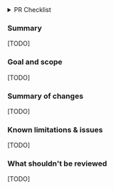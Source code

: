<!-- If you're making a doc PR or something tiny where the below is irrelevant, just delete this
template and use a short description. -->

<details>
  <summary>PR Checklist</summary>
  
### PR Structure

* [ ] This PR has reasonably narrow scope (if not, break it down into smaller PRs).
* [ ] This PR avoids mixing refactoring changes with feature changes (split into two PRs
  otherwise).
* [ ] This PR's title starts with name of package that is most changed in the PR, ex.
  `services/friendbot`

### Thoroughness

* [ ] This PR adds tests for the most critical parts of the new functionality or fixes.
* [ ] I've updated any docs ([developer docs](https://www.stellar.org/developers/reference/), `.md`
  files, etc... affected by this change). Take a look in the `docs` folder for a given service,
  like [this one](https://github.com/stellar/go/tree/master/services/horizon/internal/docs).

### Release planning

* [ ] I've updated the relevant CHANGELOG ([here](services/horizon/CHANGELOG.md) for Horizon) if
  needed with deprecations, added features, breaking changes, and DB schema changes.
* [ ] I've decided if this PR requires a new major/minor version according to
  [semver](https://semver.org/), or if it's mainly a patch change. The PR is targeted at the next
  release branch if it's not a patch change.
</details>

### Summary

[TODO]

### Goal and scope

[TODO]

### Summary of changes

[TODO]

### Known limitations & issues

[TODO]

### What shouldn't be reviewed

[TODO]
